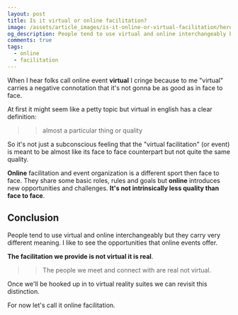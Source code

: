 ```yaml
---
layout: post
title: Is it virtual or online facilitation?
image: /assets/article_images/is-it-online-or-virtual-facilitation/hero.jpg
og_description: People tend to use virtual and online interchangeably but they carry different meaning.
comments: true
tags:
  - online
  - facilitation
---
```


When I hear folks call online event **virtual** I cringe because to me "virtual" carries a negative connotation that it's not gonna be as good as in face to face.

At first it might seem like a petty topic but virtual in english has a clear definition:

>> almost a particular thing or quality

So it's not just a subconscious feeling that the "virtual facilitation" (or event) is meant to be almost like its face to face counterpart but not quite the same quality.

**Online** facilitation and event organization is a different sport then face to face. They share some basic roles, rules and goals but **online** introduces new opportunities and challenges. **It's not intrinsically less quality than face to face**.

## Conclusion

People tend to use virtual and online interchangeably but they carry very different meaning. I like to see the opportunities that online events offer.

**The facilitation we provide is not virtual it is real**.

>> The people we meet and connect with are real not virtual.

Once we'll be hooked up in to virtual reality suites we can revisit this distinction.

For now let's call it online facilitation.
